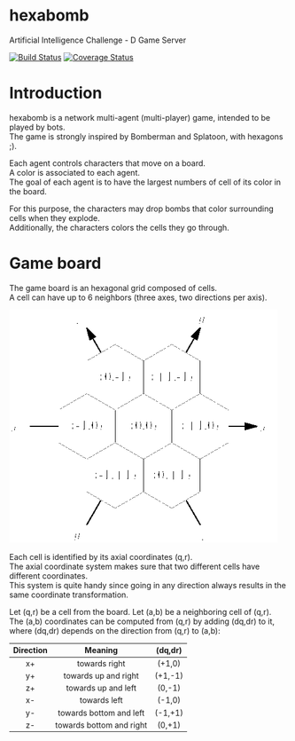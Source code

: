 hexabomb
========
Artificial Intelligence Challenge - D Game Server

[![Build Status](https://travis-ci.org/mpoquet/hexabomb.svg?branch=master)](https://travis-ci.org/mpoquet/hexabomb)
[![Coverage Status](https://coveralls.io/repos/github/mpoquet/hexabomb/badge.svg?branch=master)](https://coveralls.io/github/mpoquet/hexabomb?branch=master)

Introduction
===========

hexabomb is a network multi-agent (multi-player) game, intended to be played by bots.  
The game is strongly inspired by Bomberman and Splatoon, with hexagons ;).

Each agent controls characters that move on a board.  
A color is associated to each agent.  
The goal of each agent is to have the largest numbers of cell of its color in the board.

For this purpose, the characters may drop bombs that color surrounding cells when they explode.  
Additionally, the characters colors the cells they go through.

Game board
==========

The game board is an hexagonal grid composed of cells.  
A cell can have up to 6 neighbors (three axes, two directions per axis).

![Axial coordinate system][axial coordinate system]

Each cell is identified by its axial coordinates (q,r).  
The axial coordinate system makes sure that two different cells have different coordinates.  
This system is quite handy since going in any direction always results in the same coordinate transformation.

Let (q,r) be a cell from the board. Let (a,b) be a neighboring cell of (q,r).  
The (a,b) coordinates can be computed from (q,r) by adding (dq,dr) to it,  
where (dq,dr) depends on the direction from (q,r) to (a,b):

| Direction |          Meaning         | (dq,dr) |
|:---------:|:------------------------:|:-------:|
| x+        | towards right            | (+1,0)  |
| y+        | towards up and right     | (+1,-1) |
| z+        | towards up and left      | (0,-1)  |
| x-        | towards left             | (-1,0)  |
| y-        | towards bottom and left  | (-1,+1) |
| z-        | towards bottom and right | (0,+1)  |

[axial coordinate system]: doc/img/hexagon.png "Axial coordinate system"
